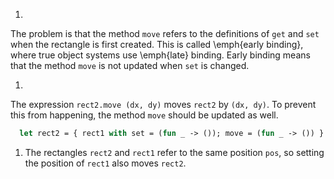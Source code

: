 1.
  The problem is that the method `move` refers to the definitions of `get` and
  `set` when the rectangle is first created.  This is called \emph{early binding}, where
  true object systems use \emph{late} binding.  Early binding means that the method `move`
  is not updated when `set` is changed.
  
1.
  The expression `rect2.move (dx, dy)` moves `rect2` by `(dx, dy)`.  To
  prevent this from happening, the method `move` should be updated as well.
  
```ocaml
  let rect2 = { rect1 with set = (fun _ -> ()); move = (fun _ -> ()) }
```
  
1. The rectangles `rect2` and `rect1` refer to the same position `pos`,
  so setting the position of `rect1` also moves `rect2`.

